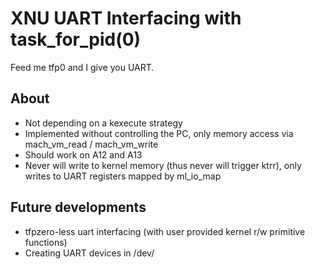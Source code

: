 # XNU UART Interfacing with task_for_pid(0)
Feed me tfp0 and I give you UART.

## About
- Not depending on a kexecute strategy
- Implemented without controlling the PC, only memory access via mach_vm_read / mach_vm_write
- Should work on A12 and A13
- Never will write to kernel memory (thus never will trigger ktrr), only writes to UART registers mapped by ml_io_map

## Future developments
- tfpzero-less uart interfacing (with user provided kernel r/w primitive functions)
- Creating UART devices in /dev/
